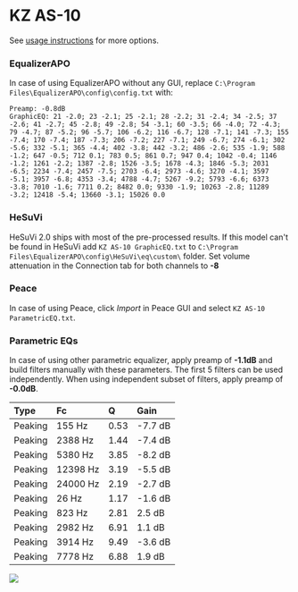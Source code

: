 # KZ AS-10
See [usage instructions](https://github.com/jaakkopasanen/AutoEq#usage) for more options.

### EqualizerAPO
In case of using EqualizerAPO without any GUI, replace `C:\Program Files\EqualizerAPO\config\config.txt`
with:
```
Preamp: -0.8dB
GraphicEQ: 21 -2.0; 23 -2.1; 25 -2.1; 28 -2.2; 31 -2.4; 34 -2.5; 37 -2.6; 41 -2.7; 45 -2.8; 49 -2.8; 54 -3.1; 60 -3.5; 66 -4.0; 72 -4.3; 79 -4.7; 87 -5.2; 96 -5.7; 106 -6.2; 116 -6.7; 128 -7.1; 141 -7.3; 155 -7.4; 170 -7.4; 187 -7.3; 206 -7.2; 227 -7.1; 249 -6.7; 274 -6.1; 302 -5.6; 332 -5.1; 365 -4.4; 402 -3.8; 442 -3.2; 486 -2.6; 535 -1.9; 588 -1.2; 647 -0.5; 712 0.1; 783 0.5; 861 0.7; 947 0.4; 1042 -0.4; 1146 -1.2; 1261 -2.2; 1387 -2.8; 1526 -3.5; 1678 -4.3; 1846 -5.3; 2031 -6.5; 2234 -7.4; 2457 -7.5; 2703 -6.4; 2973 -4.6; 3270 -4.1; 3597 -5.1; 3957 -6.8; 4353 -3.4; 4788 -4.7; 5267 -9.2; 5793 -6.6; 6373 -3.8; 7010 -1.6; 7711 0.2; 8482 0.0; 9330 -1.9; 10263 -2.8; 11289 -3.2; 12418 -5.4; 13660 -3.1; 15026 0.0
```

### HeSuVi
HeSuVi 2.0 ships with most of the pre-processed results. If this model can't be found in HeSuVi add
`KZ AS-10 GraphicEQ.txt` to `C:\Program Files\EqualizerAPO\config\HeSuVi\eq\custom\` folder.
Set volume attenuation in the Connection tab for both channels to **-8**

### Peace
In case of using Peace, click *Import* in Peace GUI and select `KZ AS-10 ParametricEQ.txt`.

### Parametric EQs
In case of using other parametric equalizer, apply preamp of **-1.1dB** and build filters manually
with these parameters. The first 5 filters can be used independently.
When using independent subset of filters, apply preamp of **-0.0dB**.

| Type    | Fc       |    Q | Gain    |
|:--------|:---------|:-----|:--------|
| Peaking | 155 Hz   | 0.53 | -7.7 dB |
| Peaking | 2388 Hz  | 1.44 | -7.4 dB |
| Peaking | 5380 Hz  | 3.85 | -8.2 dB |
| Peaking | 12398 Hz | 3.19 | -5.5 dB |
| Peaking | 24000 Hz | 2.19 | -2.7 dB |
| Peaking | 26 Hz    | 1.17 | -1.6 dB |
| Peaking | 823 Hz   | 2.81 | 2.5 dB  |
| Peaking | 2982 Hz  | 6.91 | 1.1 dB  |
| Peaking | 3914 Hz  | 9.49 | -3.6 dB |
| Peaking | 7778 Hz  | 6.88 | 1.9 dB  |

![](https://raw.githubusercontent.com/jaakkopasanen/AutoEq/master/results/rtings/avg/KZ%20AS-10/KZ%20AS-10.png)